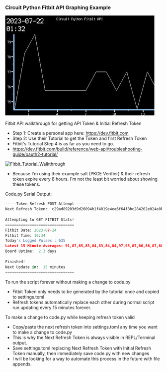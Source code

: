 ### Circuit Python Fitbit API Graphing Example

![TFT Featherwing Screenshot](https://raw.githubusercontent.com/DJDevon3/My_Circuit_Python_Projects/main/Boards/espressif/Unexpected%20Maker%20Feather%20S3/3.5%20TFT%20Featherwing/Fitbit%20API%20Graph/screenshot.jpg)

Fitbit API walkthrough for getting API Token & Initial Refresh Token
- Step 1: Create a personal app here: https://dev.fitbit.com
- Step 2: Use their Tutorial to get the Token and first Refresh Token
- Fitbit's Tutorial Step 4 is as far as you need to go.
- https://dev.fitbit.com/build/reference/web-api/troubleshooting-guide/oauth2-tutorial/
  
![Fitbit_Tutorial_Walkthrough](https://github.com/DJDevon3/My_Circuit_Python_Projects/assets/49322231/83e6a90a-069c-4a52-a89b-d58469a96e2c)

- Because I'm using their example salt (PKCE Verifier) & their refresh token expire every 8 hours. I'm not the least bit worried about showing these tokens. 

Code.py Serial Output:
```py
-----Token Refresh POST Attempt -------
Next Refresh Token:  c29ad89203d9d26094b1f4019e4ea6f64f8bc284202e024e8bf98c03d519aa0a

Attempting to GET FITBIT Stats!
===============================
Fitbit Date: 2023-07-24
Fitbit Time: 10:34
Today's Logged Pulses : 635
Latest 15 Minute Averages: 91,87,85,83,84,83,84,84,97,95,87,86,86,87,88
Board Uptime:  2.3 days

Finished!
Next Update in:  15 minutes
===============================
```
To run the script forever without making a change to code.py
- Fitbit Token only needs to be generated by the tutorial once and copied to settings.toml
- Refresh tokens automatically replace each other during normal script run updating every 15 minutes forever.
  
To make a change to code.py while keeping refresh token valid
- Copy/paste the next refresh token into settings.toml any time you want to make a change to code.py
- This is why the Next Refresh Token is always visible in REPL/Terminal output.
- Save settings.toml replacing Next Refresh Token with Initial Refresh Token manually, then immediately save code.py with new changes
- I will be looking for a way to automate this process in the future with file appends.
